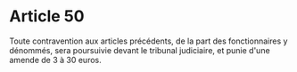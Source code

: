 # Article 50

Toute contravention aux articles précédents, de la part des fonctionnaires y dénommés, sera poursuivie devant le tribunal judiciaire, et punie d'une amende de 3 à 30 euros.
